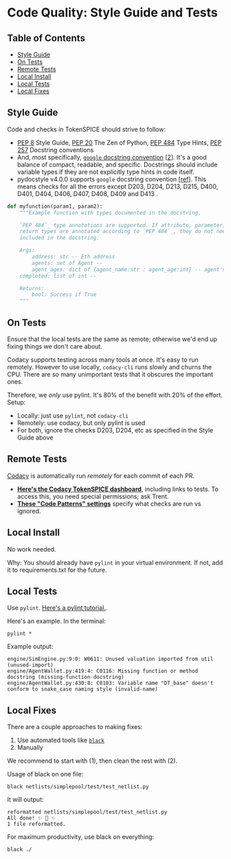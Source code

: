 # Code Quality: Style Guide and Tests

## Table of Contents

- [Style Guide](#style-guide)
- [On Tests](#tests)
- [Remote Tests](#remote-tests)
- [Local Install](#local-install)
- [Local Tests](#local-tests)
- [Local Fixes](#local-fixes)

## Style Guide

Code and checks in TokenSPICE should strive to follow:
- [PEP 8](https://www.python.org/dev/peps/pep-0008/) Style Guide, [PEP 20](https://www.python.org/dev/peps/pep-0020/) The Zen of Python, [PEP 484](https://www.python.org/dev/peps/pep-0484/) Type Hints, [PEP 257](https://www.python.org/dev/peps/pep-0257/) Docstring conventions
- And, most specifically, [`google` docstring convention](https://google.github.io/styleguide/pyguide.html) [[2](https://sphinxcontrib-napoleon.readthedocs.io/en/latest/example_google.html)]. It's a good balance of compact, readable, and specific. Docstrings should include variable types if they are not explicitly type hints in code itself.
- pydocstyle v4.0.0 supports `google` docstring convention [[ref](http://www.pydocstyle.org/en/stable/error_codes.html#default-conventions)]. This means checks for all the errors except D203, D204, D213, D215, D400, D401, D404, D406, D407, D408, D409 and D413 . 


```python
def myfunction(param1, param2):
    """Example function with types documented in the docstring.

    `PEP 484`_ type annotations are supported. If attribute, parameter, and
    return types are annotated according to `PEP 484`_, they do not need to be
    included in the docstring:

    Args:
        address: str -- Eth address
        agents: set of Agent -- 
        agent_ages: dict of {agent_name:str : agent_age:int} -- agent's ages
	completed: list of int --

    Returns:
        bool: Success if True
    """
```

## On Tests

Ensure that the local tests are the same as remote; otherwise we'd end up fixing things we don't care about. 

Codacy supports testing across many tools at once. It's easy to run remotely. However to use locally, `codacy-cli` runs slowly and churns the CPU. There are so many unimportant tests that it obscures the important ones.

Therefore, we _only_ use pylint. It's 80% of the benefit with 20% of the effort. Setup:
- Locally: just use `pylint`, not `codacy-cli`
- Remotely: use codacy, but only pylint is used
- For both, ignore the checks D203, D204, etc as specified in the Style Guide above

## Remote Tests

[Codacy](https://www.codacy.com) is automatically run _remotely_ for each commit of each PR.
- **[Here's the Codacy TokenSPICE dashboard](https://app.codacy.com/gh/tokenspice/tokenspice/dashboard?branch=main)**, including links to tests. To access this, you need special permissions; ask Trent.
- **[These "Code Patterns" settings](https://app.codacy.com/gh/tokenspice/tokenspice/patterns/list)** specify what checks are run vs ignored.

## Local Install

No work needed.

Why: You should already have `pylint` in your virtual environment. If not, add it to requirements.txt for the future.

## Local Tests

Use `pylint`. [Here's a pylint tutorial.](https://pylint.pycqa.org/en/latest/tutorial.html).

Here's an example. In the terminal:
```console
pylint *
```

Example output:
```text
engine/SimEngine.py:9:0: W0611: Unused valuation imported from util (unused-import)
engine/AgentWallet.py:419:4: C0116: Missing function or method docstring (missing-function-docstring)
engine/AgentWallet.py:430:8: C0103: Variable name "DT_base" doesn't conform to snake_case naming style (invalid-name)
```

## Local Fixes

There are a couple approaches to making fixes:
1. Use automated tools like [`black`](https://pypi.org/project/black/)
2. Manually

We recommend to start with (1), then clean the rest with (2).

Usage of black on one file:
```console
black netlists/simplepool/test/test_netlist.py
```

It will output:
```console
reformatted netlists/simplepool/test/test_netlist.py
All done! ✨ 🍰 ✨
1 file reformatted.
```

For maximum productivity, use black on everything:
```console
black ./
```


